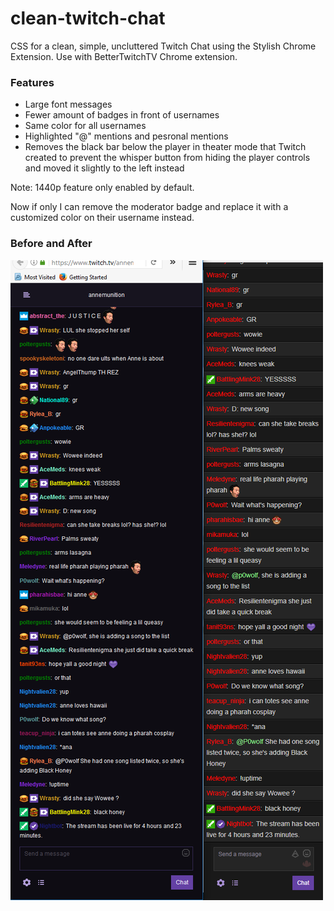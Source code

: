 # clean-twitch-chat
CSS for a clean, simple, uncluttered Twitch Chat using the Stylish Chrome Extension. Use with BetterTwitchTV Chrome extension.

### Features
* Large font messages
* Fewer amount of badges in front of usernames
* Same color for all usernames
* Highlighted "@" mentions and pesronal mentions
* Removes the black bar below the player in theater mode that Twitch created to prevent the whisper button from hiding the player controls and moved it slightly to the left instead

Note: 1440p feature only enabled by default.

Now if only I can remove the moderator badge and replace it with a customized color on their username instead.

### Before and After
![Alt text](/difference.png?raw=true "Optional Title")
